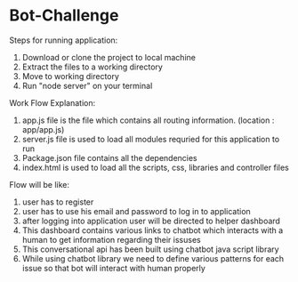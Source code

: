 # Bot-Challenge

Steps for running application:

1. Download or clone the project to local machine
2. Extract the files to a working directory
3. Move to working directory
4. Run "node server" on your terminal

Work Flow Explanation:

1. app.js file is the file which contains all routing information. (location : app/app.js)
2. server.js file is used to load all modules requried for this application to run
3. Package.json file contains all the dependencies
4. index.html is used to load all the scripts, css, libraries and controller files

Flow will be like: 

1. user has to register
2. user has to use his email and password to log in to application
3. after logging into application user will be directed to helper dashboard
4. This dashboard contains various links to chatbot which interacts with a human to get information regarding their issuses
5. This conversational api has been built using chatbot java script library
6. While using chatbot library we need to define various patterns for each issue so that bot will interact with human properly
